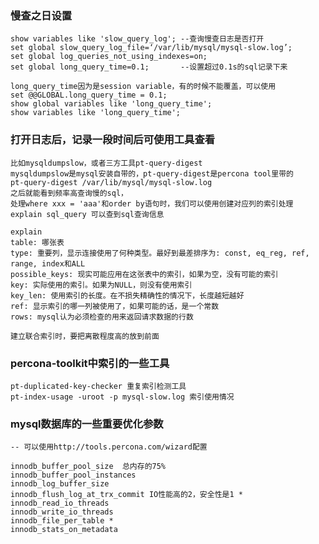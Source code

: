 ### 慢查之日设置

    show variables like 'slow_query_log'; --查询慢查日志是否打开
    set global slow_query_log_file=‘/var/lib/mysql/mysql-slow.log’;
    set global log_queries_not_using_indexes=on;
    set global long_query_time=0.1;       --设置超过0.1s的sql记录下来
    
    long_query_time因为是session variable，有的时候不能覆盖，可以使用
    set @@GLOBAL.long_query_time = 0.1;
    show global variables like 'long_query_time';
    show variables like 'long_query_time';
    
### 打开日志后，记录一段时间后可使用工具查看

    比如mysqldumpslow，或者三方工具pt-query-digest
    mysqldumpslow是mysql安装自带的，pt-query-digest是percona tool里带的
    pt-query-digest /var/lib/mysql/mysql-slow.log
    之后就能看到频率高查询慢的sql，
    处理where xxx = 'aaa'和order by语句时，我们可以使用创建对应列的索引处理
    explain sql_query 可以查到sql查询信息
    
    explain
    table: 哪张表
    type: 重要列，显示连接使用了何种类型。最好到最差排序为: const, eq_reg, ref, range, index和ALL
    possible_keys: 现实可能应用在这张表中的索引，如果为空，没有可能的索引
    key: 实际使用的索引。如果为NULL，则没有使用索引
    key_len: 使用索引的长度。在不损失精确性的情况下，长度越短越好
    ref: 显示索引的哪一列被使用了，如果可能的话，是一个常数
    rows: mysql认为必须检查的用来返回请求数据的行数
    
    建立联合索引时，要把离散程度高的放到前面
    
### percona-toolkit中索引的一些工具

    pt-duplicated-key-checker 重复索引检测工具
    pt-index-usage -uroot -p mysql-slow.log 索引使用情况
    
### mysql数据库的一些重要优化参数
    
    -- 可以使用http://tools.percona.com/wizard配置

    innodb_buffer_pool_size  总内存的75%
    innodb_buffer_pool_instances 
    innodb_log_buffer_size
    innodb_flush_log_at_trx_commit IO性能高的2，安全性是1 *
    innodb_read_io_threads
    innodb_write_io_threads
    innodb_file_per_table * 
    innodb_stats_on_metadata
    